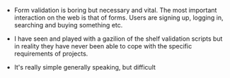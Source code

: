 
* Form validation is boring but necessary and vital. The most important interaction on the web is that of forms. Users are signing up, logging in, searching and buying something etc.

* I have seen and played with a gazilion of the shelf validation scripts but in reality they have never been able to cope with the specific requirements of projects.

* It's really simple generally speaking, but difficult